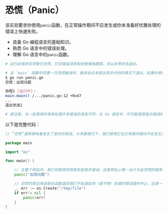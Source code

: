 # 恐慌（Panic）

该实验要求你使用`panic`函数，在正常操作期间不应发生或你未准备好优雅处理的错误上快速失败。

- 具备 Go 编程语言的基础知识。
- 熟悉 Go 语言中的错误处理。
- 理解 Go 语言中的`panic`函数。

```sh
# 运行此程序将导致它恐慌，打印错误消息和协程堆栈跟踪，并以非零状态退出。

# 当 `main` 函数中的第一次恐慌触发时，程序会在未到达其余代码的情况下退出。如果你想查看程序尝试创建临时文件的情况，请注释掉第一次恐慌。
$ go run panic.go
恐慌：出现问题

协程1 [运行中]：
main.main() /.../panic.go:12 +0x47
...
退出状态2

# 请注意，与一些使用异常来处理许多错误的语言不同，在 Go 语言中，尽可能使用指示错误的返回值是惯用做法。
```

以下是完整代码：

```go
// “恐慌”通常意味着发生了意外的错误。大多数情况下，我们使用它在正常操作期间不应发生或我们未准备好优雅处理的错误上快速失败。

package main

import "os"

func main() {

	// 在整个网站中，我们将使用恐慌来检查意外错误。这是网站上唯一设计为会恐慌的程序。
	panic("出现问题")

	// 恐慌的常见用途是在函数返回我们不知道如何（或不想）处理的错误值时中止。这是一个在创建新文件时如果得到意外错误就进行“恐慌”的示例。
	_, err := os.Create("/tmp/file")
	if err!= nil {
		panic(err)
	}
}

```
